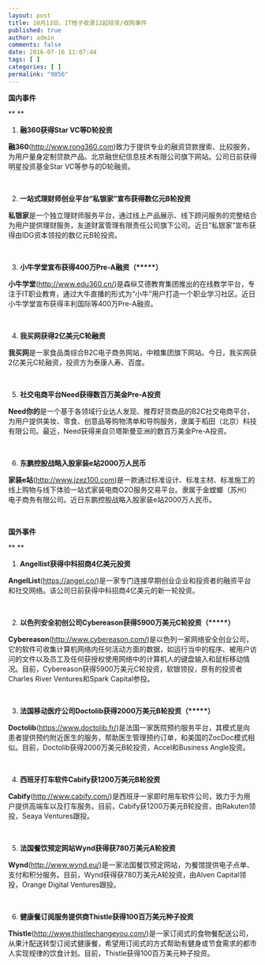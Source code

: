 ```yaml
---
layout: post
title: 10月13日，IT桔子收录12起投资/收购事件
published: true
author: admin
comments: false
date: 2016-07-16 11:07:44
tags: [ ]
categories: [ ]
permalink: "9856"
---
```

**国内事件**

** **

1. **融360获得Star VC等D轮投资**

**融360**(http://www.rong360.com)致力于提供专业的融资贷款搜索、比较服务，为用户量身定制贷款产品。北京融世纪信息技术有限公司旗下网站。公司日前获得明星投资基金Star VC等参与的D轮融资。

&nbsp;

2. **一站式理财师创业平台“私银家”宣布获得数亿元B轮投资**

**私银家**是一个独立理财师服务平台，通过线上产品展示、线下顾问服务的完整结合为用户提供理财服务，友道财富管理有限责任公司旗下公司。近日“私银家”宣布获得由IDG资本领投的数亿元B轮投资。

&nbsp;

3. **小牛学堂宣布获得400万Pre-A融资（\*****）**

**小牛学堂**(http://www.edu360.cn/)是森纵艾德教育集团推出的在线教学平台，专注于IT职业教育，通过大牛直播的形式为“小牛”用户打造一个职业学习社区。近日小牛学堂宣布获得丰利国际等400万Pre-A融资。

&nbsp;

4. **我买网获得2亿美元C轮融资**

**我买网**是一家食品类综合B2C电子商务网站，中粮集团旗下网站。今日，我买网获2亿美元C轮融资，投资方为泰康人寿、百度。

&nbsp;

5. **社交电商平台Need获得数百万美金Pre-A投资**

**Need你的**是一个基于各领域行业达人发现、推荐好货商品的B2C社交电商平台，为用户提供美妆、零食、创意品等购物清单和导购服务，隶属于稻田（北京）科技有限公司。最近，Need获得来自贝塔斯曼亚洲的数百万美金Pre-A投资。

&nbsp;

6. **东鹏控股战略入股家装e站2000万人民币**

**家装e站**(http://www.jzez100.com)是一款通过标准设计、标准主材、标准施工的线上购物与线下体验一站式家装电商O2O服务交易平台。隶属于金螳螂（苏州）电子商务有限公司。近日东鹏控股战略入股家装e站2000万人民币。

&nbsp;

**国外事件**

** **

1. **Angellist获得中科招商4亿美元投资**

**AngelList**(https://angel.co/)是一家专门连接早期创业企业和投资者的融资平台和社交网络。该公司日前获得中科招商4亿美元的新一轮投资。

&nbsp;

2. **以色列安全初创公司Cybereason获得5900万美元C轮投资（\*****）**

**Cybereason**(http://www.cybereason.com/)是以色列一家网络安全创业公司，它的软件可收集计算机网络内任何活动方面的数据，如运行当中的程序、被用户访问的文件以及员工及任何获授权使用网络中的计算机人的键盘输入和鼠标移动情况。目前，Cybereason获得5900万美元C轮投资，软银领投，原有的投资者Charles River Ventures和Spark Capital参投。

&nbsp;

3. **法国移动医疗公司Doctolib获得2000万美元B轮投资（\*****）**

**Doctolib**(https://www.doctolib.fr/)是法国一家医院预约服务平台，其模式是向患者提供预约附近医生的服务，帮助医生管理预约订单，和美国的ZocDoc模式相似。目前，Doctolib获得2000万美元B轮投资，Accel和Business Angle投资。

&nbsp;

4. **西班牙打车软件Cabify获1200万美元B轮投资**

**Cabify**(http://www.cabify.com/)是西班牙一家即时用车软件公司，致力于为用户提供高端车以及打车服务。目前，Cabify获1200万美元B轮投资，由Rakuten领投，Seaya Ventures跟投。

&nbsp;

5. **法国餐饮预定网站Wynd获得获780万美元A轮投资**

**Wynd**(http://www.wynd.eu/)是一家法国餐饮预定网站，为餐馆提供电子点单、支付和积分服务。目前，Wynd获得获780万美元A轮投资，由Alven Capital领投，Orange Digital Ventures跟投。

&nbsp;

6. **健康餐订阅服务提供商Thistle获得100百万美元种子投资**

**Thistle**(http://www.thistlechangeyou.com/)是一家订阅式的食物餐配送公司，从果汁配送转型订阅式健康餐，希望用订阅式的方式帮助有健身或节食需求的都市人实现规律的饮食计划。目前，Thistle获得100百万美元种子投资。